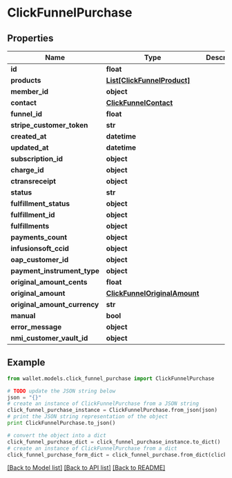 # ClickFunnelPurchase


## Properties

Name | Type | Description | Notes
------------ | ------------- | ------------- | -------------
**id** | **float** |  | 
**products** | [**List[ClickFunnelProduct]**](ClickFunnelProduct.md) |  | 
**member_id** | **object** |  | [optional] 
**contact** | [**ClickFunnelContact**](ClickFunnelContact.md) |  | 
**funnel_id** | **float** |  | 
**stripe_customer_token** | **str** |  | 
**created_at** | **datetime** |  | 
**updated_at** | **datetime** |  | 
**subscription_id** | **object** |  | [optional] 
**charge_id** | **object** |  | [optional] 
**ctransreceipt** | **object** |  | [optional] 
**status** | **str** |  | 
**fulfillment_status** | **object** |  | [optional] 
**fulfillment_id** | **object** |  | [optional] 
**fulfillments** | **object** |  | 
**payments_count** | **object** |  | [optional] 
**infusionsoft_ccid** | **object** |  | [optional] 
**oap_customer_id** | **object** |  | [optional] 
**payment_instrument_type** | **object** |  | [optional] 
**original_amount_cents** | **float** |  | 
**original_amount** | [**ClickFunnelOriginalAmount**](ClickFunnelOriginalAmount.md) |  | 
**original_amount_currency** | **str** |  | 
**manual** | **bool** |  | 
**error_message** | **object** |  | [optional] 
**nmi_customer_vault_id** | **object** |  | [optional] 

## Example

```python
from wallet.models.click_funnel_purchase import ClickFunnelPurchase

# TODO update the JSON string below
json = "{}"
# create an instance of ClickFunnelPurchase from a JSON string
click_funnel_purchase_instance = ClickFunnelPurchase.from_json(json)
# print the JSON string representation of the object
print ClickFunnelPurchase.to_json()

# convert the object into a dict
click_funnel_purchase_dict = click_funnel_purchase_instance.to_dict()
# create an instance of ClickFunnelPurchase from a dict
click_funnel_purchase_form_dict = click_funnel_purchase.from_dict(click_funnel_purchase_dict)
```
[[Back to Model list]](../README.md#documentation-for-models) [[Back to API list]](../README.md#documentation-for-api-endpoints) [[Back to README]](../README.md)


